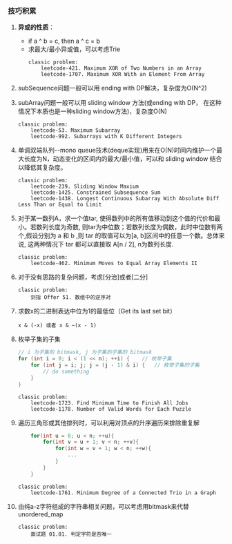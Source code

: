 ### 技巧积累
1. **异或的性质**：
    - if a ^ b = c, then a ^ c = b
    - 求最大/最小异或值，可以考虑Trie
        ```
        classic problem:
            leetcode-421. Maximum XOR of Two Numbers in an Array
            leetcode-1707. Maximum XOR With an Element From Array
        ```

2. subSequence问题一般可以用 ending with DP解决，复杂度为O(N^2)

3. subArray问题一般可以用 sliding window 方法(或ending with DP， 在这种情况下本质也是一种sliding window方法)，复杂度O(N)
    ```
    classic problem:
        leetcode-53. Maximum Subarray
        leetcode-992. Subarrays with K Different Integers
    ```
    
4. 单调双端队列--mono queue技术(deque实现)用来在O(N)时间内维护一个最大长度为N，动态变化的区间内的最大/最小值，可以和 sliding window 结合以降低其复杂度。
    ```
    classic problem:
        leetcode-239. Sliding Window Maxium
        leetcode-1425. Constrained Subsequence Sum
        leetcode-1438. Longest Continuous Subarray With Absolute Diff Less Than or Equal to Limit
    ```

5. 对于某一数列A，求一个值tar, 使得数列中的所有值移动到这个值的代价和最小。若数列长度为奇数, 则tar为中位数；若数列长度为偶数，此时中位数有两个,假设分别为 a 和 b ,则 tar 的取值可以为[a, b]区间中的任意一个数。总体来说, 这两种情况下 tar 都可以直接取 A[n / 2], n为数列长度.
    ```
    classic problem:
        leetcode-462. Minimum Moves to Equal Array Elements II
    ```

6. 对于没有思路的复杂问题，考虑[分治]或者[二分]
    ```
    classic problem:
        剑指 Offer 51. 数组中的逆序对
    ```

7. 求数x的二进制表达中位为1的最低位（Get its last set bit）
    ```
    x & (-x) 或者 x & ~(x - 1)
    ```

8. 枚举子集的子集
    ```C++
    // i 为子集的 bitmask, j 为子集的子集的 bitmask
    for (int i = 0; i < (1 << n); ++i) {    // 枚举子集
        for (int j = i; j; j = (j - 1) & i) {   // 枚举子集的子集   
            // do something
        }
    }
    ```
    ```
    classic problem: 
        leetcode-1723. Find Minimum Time to Finish All Jobs
        leetcode-1178. Number of Valid Words for Each Puzzle
    ```

9. 遍历三角形或其他排列时，可以利用对顶点的升序遍历来排除重复解
    ```C++
        for(int u = 0; u < n; ++u){
            for(int v = u + 1; v < n; ++v){
                for(int w = v + 1; w < n; ++w){
                    ...
                }
            }
        }
    ```
    ```
    classic problem:
        leetcode-1761. Minimum Degree of a Connected Trio in a Graph
    ```

10. 由纯a-z字符组成的字符串相关问题，可以考虑用bitmask来代替unordered_map
    ```
    classic problem:
        面试题 01.01. 判定字符是否唯一
    ```